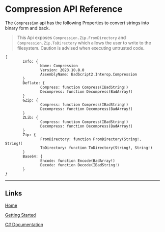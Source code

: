 # Compression API Reference

The `Compression` api has the following Properties to convert strings into binary form and back.

> This Api exposes `Compression.Zip.FromDirectory` and `Compression.Zip.ToDirectory` which allows the user to write to the filesystem. Caution is advised when executing untrusted code.

```
{
        Info: {
                Name: Compression
                Version: 2023.10.8.0
                AssemblyName: BadScript2.Interop.Compression
        }
        Deflate: {
                Compress: function Compress(IBadString!)
                Decompress: function Decompress(BadArray!)
        }
        GZip: {
                Compress: function Compress(IBadString!)
                Decompress: function Decompress(BadArray!)
        }
        ZLib: {
                Compress: function Compress(IBadString!)
                Decompress: function Decompress(BadArray!)
        }
        Zip: {
                FromDirectory: function FromDirectory(String!, String!)
                ToDirectory: function ToDirectory(String!, String!)
        }
        Base64: {
                Encode: function Encode(BadArray!)
                Decode: function Decode(IBadString!)
        }
}
```

___

## Links

[Home](https://bytechkr.github.io/BadScript2/)

[Getting Started](https://bytechkr.github.io/BadScript2/GettingStarted.html)

[C# Documentation](https://bytechkr.github.io/BadScript2/reference/index.html)